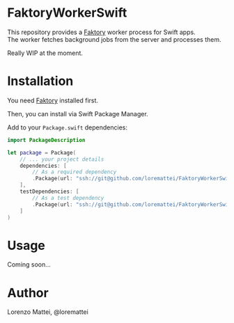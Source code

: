 # FaktoryWorkerSwift

This repository provides a [Faktory](https://github.com/contribsys/faktory) worker process for Swift apps.  
The worker fetches background jobs from the server and processes them.

Really WIP at the moment.

# Installation

You need [Faktory](https://github.com/contribsys/faktory) installed first.

Then, you can install via Swift Package Manager.

Add to your `Package.swift` dependencies:

```swift
import PackageDescription

let package = Package(
    // ... your project details
    dependencies: [
        // As a required dependency
        .Package(url: "ssh://git@github.com/loremattei/FaktoryWorkerSwift.git", from: "0.1.0")
    ],
    testDependencies: [
        // As a test dependency
        .Package(url: "ssh://git@github.com/loremattei/FaktoryWorkerSwift", from: "0.1.0")
    ]
)
```

# Usage

Coming soon...

# Author

Lorenzo Mattei, @loremattei

